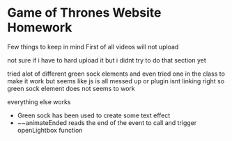 # Game of Thrones Website Homework
Few things to keep in mind 
First of all videos will not upload 

not sure if i have to hard upload it but i didnt try to do that section yet 

tried alot of different green sock elements and even tried one in the class to make it work
but seems like js is all messed up or plugin isnt linking right so green sock element does not seems to work

everything else works 

 - Green sock has been used to create some text effect
 - ~~animateEnded reads the end of the event to call and trigger openLightbox function

